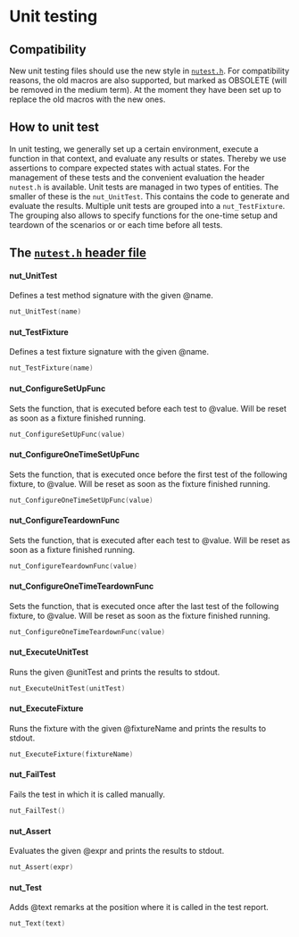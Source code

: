 # Unit testing

## Compatibility

New unit testing files should use the new style in [`nutest.h`]("../../src/testing/include/nutest.h). For compatibility reasons, the old macros are also supported, but marked as OBSOLETE (will be removed in the medium term). At the moment they have been set up to replace the old macros with the new ones.

## How to unit test

In unit testing, we generally set up a certain environment, execute a function in that context, and evaluate any results or states. Thereby we use assertions to compare expected states with actual states. For the management of these tests and the convenient evaluation the header `nutest.h` is available. Unit tests are managed in two types of entities. The smaller of these is the `nut_UnitTest`. This contains the code to generate and evaluate the results. Multiple unit tests are grouped into a `nut_TestFixture`. The grouping also allows to specify functions for the one-time setup and teardown of the scenarios or or each time before all tests.

## The [`nutest.h` header file]("../../src/testing/include/nutest.h)

#### nut_UnitTest
Defines a test method signature with the given @name.

```c
nut_UnitTest(name)
```

#### nut_TestFixture
Defines a test fixture signature with the given @name.

```c
nut_TestFixture(name)
```

#### nut_ConfigureSetUpFunc
Sets the function, that is executed before each test to
@value. Will be reset as soon as a fixture finished running.

```c
nut_ConfigureSetUpFunc(value)
```

#### nut_ConfigureOneTimeSetUpFunc
Sets the function, that is executed once before the first test of
the following fixture, to @value. Will be reset as soon as the
fixture finished running.
 ```c
nut_ConfigureOneTimeSetUpFunc(value) 
```

#### nut_ConfigureTeardownFunc
Sets the function, that is executed after each test to
@value. Will be reset as soon as a fixture finished running.
```c
nut_ConfigureTeardownFunc(value)
```

#### nut_ConfigureOneTimeTeardownFunc
Sets the function, that is executed once after the last test of
the following fixture, to @value. Will be reset as soon as the
fixture finished running.
 ```c
 nut_ConfigureOneTimeTeardownFunc(value)
```

#### nut_ExecuteUnitTest
Runs the given @unitTest and prints the results to stdout.
```c
nut_ExecuteUnitTest(unitTest)
```

#### nut_ExecuteFixture
Runs the fixture with the given @fixtureName and prints the results to stdout.
```c
nut_ExecuteFixture(fixtureName)
```

#### nut_FailTest
Fails the test in which it is called manually.
```c
nut_FailTest()
```

#### nut_Assert
Evaluates the given @expr and prints the results to stdout.
```c
nut_Assert(expr)
```

#### nut_Test
Adds @text remarks at the position where it is called in the test report.
```c
nut_Text(text)
```
